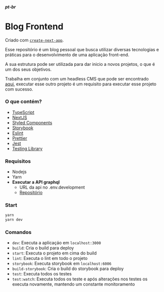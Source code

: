 ##### pt-br

# Blog Frontend

Criado com [`create-next-app`](https://github.com/vercel/next.js/tree/canary/packages/create-next-app).

Esse repositório é um blog pessoal que busca utilizar diversas tecnologias e práticas para o desenvolvimento de uma aplicação front-end.

A sua estrutura pode ser utilizada para dar inicio a novos projetos, o que é um dos seus objetivos.

Trabalha em conjunto com um headless CMS que pode ser encontrado [aqui](https://gitlab.com/xrafaelcruz/blog-cms), executar esse outro projeto é um requisito para
executar esse projeto com sucesso.


### O que contém?

- [TypeScript](https://www.typescriptlang.org/)
- [NextJS](https://nextjs.org/)
- [Styled Components](https://styled-components.com/)
- [Storybook](https://storybook.js.org/)
- [Eslint](https://eslint.org/)
- [Prettier](https://prettier.io/)
- [Jest](https://jestjs.io/pt-BR/)
- [Testing Library](https://testing-library.com/)

### Requisitos

- Nodejs
- Yarn
- **Executar a API graphql**
  - URL da api no .env.development
  - [Repositório](https://gitlab.com/xrafaelcruz/blog-cms)

### Start

```bash
yarn
yarn dev
```

### Comandos

- `dev`: Executa a aplicaçáo em `localhost:3000`
- `build`: Cria o build para deploy
- `start`: Executa o projeto em cima do build
- `lint`: Executa o lint em todo o projeto
- `storybook`: Executa storybook em `localhost:6006`
- `build-storybook`: Cria o build do storybook para deploy
- `test`: Executa todos os testes
- `test:watch`: Executa todos os teste e após alterações nos testes os executa novamente, mantendo um constante monitoramento
